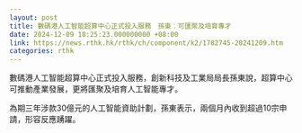 ```yaml
---
layout: post
title: 數碼港人工智能超算中心正式投入服務　孫東︰可匯聚及培育專才
date: 2024-12-09 18:25:23.000000000 +08:00
link: https://news.rthk.hk/rthk/ch/component/k2/1782745-20241209.htm
categories: rthk
---
```


數碼港人工智能超算中心正式投入服務，創新科技及工業局局長孫東說，超算中心可推動產業發展，更將匯聚及培育人工智能專才。

為期三年涉款30億元的人工智能資助計劃，孫東表示，兩個月內收到超過10宗申請，形容反應踴躍。
